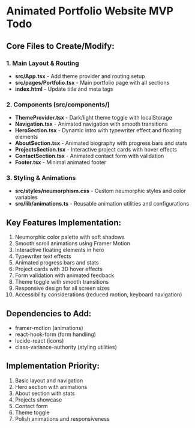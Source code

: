 # Animated Portfolio Website MVP Todo

## Core Files to Create/Modify:

### 1. Main Layout & Routing
- **src/App.tsx** - Add theme provider and routing setup
- **src/pages/Portfolio.tsx** - Main portfolio page with all sections
- **index.html** - Update title and meta tags

### 2. Components (src/components/)
- **ThemeProvider.tsx** - Dark/light theme toggle with localStorage
- **Navigation.tsx** - Animated navigation with smooth transitions
- **HeroSection.tsx** - Dynamic intro with typewriter effect and floating elements
- **AboutSection.tsx** - Animated biography with progress bars and stats
- **ProjectsSection.tsx** - Interactive project cards with hover effects
- **ContactSection.tsx** - Animated contact form with validation
- **Footer.tsx** - Minimal animated footer

### 3. Styling & Animations
- **src/styles/neumorphism.css** - Custom neumorphic styles and color variables
- **src/lib/animations.ts** - Reusable animation utilities and configurations

## Key Features Implementation:
1. Neumorphic color palette with soft shadows
2. Smooth scroll animations using Framer Motion
3. Interactive floating elements in hero
4. Typewriter text effects
5. Animated progress bars and stats
6. Project cards with 3D hover effects
7. Form validation with animated feedback
8. Theme toggle with smooth transitions
9. Responsive design for all screen sizes
10. Accessibility considerations (reduced motion, keyboard navigation)

## Dependencies to Add:
- framer-motion (animations)
- react-hook-form (form handling)
- lucide-react (icons)
- class-variance-authority (styling utilities)

## Implementation Priority:
1. Basic layout and navigation
2. Hero section with animations
3. About section with stats
4. Projects showcase
5. Contact form
6. Theme toggle
7. Polish animations and responsiveness